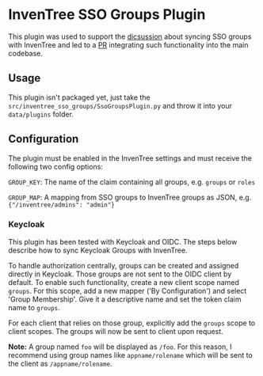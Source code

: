 # InvenTree SSO Groups Plugin

This plugin was used to support the [dicsussion](https://github.com/inventree/InvenTree/discussions/7200) about syncing SSO groups with InvenTree and led to a [PR](https://github.com/inventree/InvenTree/pull/7293) integrating such functionality into the main codebase.

## Usage

This plugin isn't packaged yet, just take the `src/inventree_sso_groups/SsoGroupsPlugin.py` and throw it into your `data/plugins` folder.

## Configuration

The plugin must be enabled in the InvenTree settings and must receive the following two config options:

`GROUP_KEY`: The name of the claim containing all groups, e.g. `groups` or `roles`

`GROUP_MAP`: A mapping from SSO groups to InvenTree groups as JSON, e.g. `{"/inventree/admins": "admin"}`


### Keycloak

This plugin has been tested with Keycloak and OIDC. The steps below describe how to sync Keycloak Groups with InvenTree.

To handle authorization centrally, groups can be created and assigned directly in Keycloak. Those groups are not sent to the OIDC client by default. To enable such functionality, create a new client scope named `groups`. For this scope, add a new mapper ('By Configuration') and select 'Group Membership'. Give it a descriptive name and set the token claim name to `groups`.

For each client that relies on those group, explicitly add the `groups` scope to client scopes. The groups will now be sent to client upon request.

**Note:** A group named `foo` will be displayed as `/foo`. For this reason, I recommend using group names like `appname/rolename` which will be sent to the client as `/appname/rolename`.
